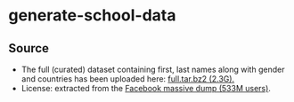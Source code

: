 # generate-school-data
## Source
* The full (curated) dataset containing first, last names along with gender and countries has been uploaded here: [full.tar.bz2 (2.3G).](https://drive.google.com/file/d/1wRQfw5EYpzulvRfHCGIUWB2am5JUYVGk/view?usp=sharing)
* License: extracted from the [Facebook massive dump (533M users)](https://www.theguardian.com/technology/2021/apr/03/500-million-facebook-users-website-hackers).
